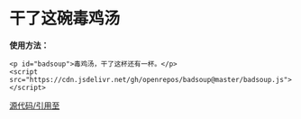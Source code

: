 # 干了这碗毒鸡汤

**使用方法：**

```
<p id="badsoup">毒鸡汤，干了这杯还有一杯。</p>
<script src="https://cdn.jsdelivr.net/gh/openrepos/badsoup@master/badsoup.js"></script>
```

[源代码/引用至](https://github.com/egotong/nows)
